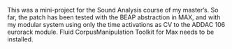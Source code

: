 This was a mini-project for the Sound Analysis course of my master’s. So far, the patch 
has been tested with the BEAP abstraction in MAX, and with my modular system using 
only the time activations as CV to the ADDAC 106 eurorack module. Fluid CorpusManipulation Toolkit for Max needs to be installed.
